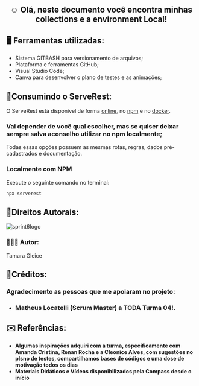 <b><h2 align="center">☺️ Olá, neste documento você encontra minhas collections e a environment Local!</h2></b>

<b><h2 align="left">🖥️ Ferramentas utilizadas:</h2></b>

 * Sistema GITBASH para versionamento de arquivos;
 * Plataforma e ferramentas GitHub;
 * Visual Studio Code;
 * Canva para desenvolver o plano de testes e as animações;

## 📄Consumindo o ServeRest:

O ServeRest está disponível de forma [online](https://serverest.dev), no [npm](https://www.npmjs.com/package/serverest) e no [docker](https://hub.docker.com/r/paulogoncalvesbh/serverest/).

### Vai depender de você qual escolher, mas se quiser deixar sempre salva aconselho utilizar no npm localmente;

Todas essas opções possuem as mesmas rotas, regras, dados pré-cadastrados e documentação.

### Localmente com NPM

Execute o seguinte comando no terminal:

```sh
npx serverest
```

 ## 🎯Direitos Autorais: 
![sprint6logo](https://user-images.githubusercontent.com/102266911/187577955-e6493788-912f-4c67-89ad-7fb77b180867.png)

### 👩🏿‍💻 Autor: 
Tamara Gleice

## 📌Créditos: 

### Agradecimento as pessoas que me apoiaram no projeto: 
* ### Matheus Locatelli (Scrum Master) a TODA Turma 04!.
   
## ✉️ Referências:
* **Algumas inspirações adquiri com a turma, especificamente com Amanda Cristina, Renan Rocha e a Cleonice Alves, com sugestões no plsno de testes, compartilhamos bases de códigos e uma dose de motivação todos os dias**
* **Materiais Didáticos e Vídeos disponibilizados pela Compass desde o início**